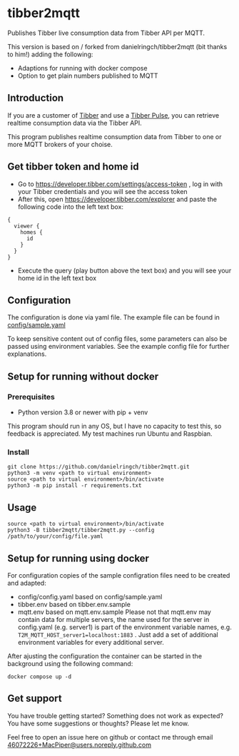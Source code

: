 # tibber2mqtt
Publishes Tibber live consumption data from Tibber API per MQTT.

This version is based on / forked from danielringch/tibber2mqtt (bit thanks to him!) adding the following:

- Adaptions for running with docker compose
- Option to get plain numbers published to MQTT

## Introduction

If you are a customer of [Tibber](https://tibber.com/) and use a [Tibber Pulse](https://tibber.com/de/pulse), you can retrieve realtime consumption data via the Tibber API.

This program publishes realtime consumption data from Tibber to one or more MQTT brokers of your choise.

## Get tibber token and home id

* Go to https://developer.tibber.com/settings/access-token , log in with your Tibber credentials and you will see the access token
* After this, open https://developer.tibber.com/explorer and paste the following code into the left text box:
```
{
  viewer {
    homes {
      id
    }
  }
}
```
* Execute the query (play button above the text box) and you will see your home id in the left text box

## **Configuration**

The configuration is done via yaml file. The example file can be found in [config/sample.yaml](config/sample.yaml)

To keep sensitive content out of config files, some parameters can also be passed using environment variables. See the example config file for further explanations.

## Setup for running without docker
### **Prerequisites**

- Python version 3.8 or newer with pip + venv

This program should run in any OS, but I have no capacity to test this, so feedback is appreciated. My test machines run Ubuntu and Raspbian.

### **Install**

```
git clone https://github.com/danielringch/tibber2mqtt.git
python3 -m venv <path to virtual environment>
source <path to virtual environment>/bin/activate
python3 -m pip install -r requirements.txt
```


## **Usage**

```
source <path to virtual environment>/bin/activate
python3 -B tibber2mqtt/tibber2mqtt.py --config /path/to/your/config/file.yaml
```
## **Setup for running using docker**
For configuration copies of the sample configration files need to be created and adapted:

- config/config.yaml based on config/sample.yaml
- tibber.env based on tibber.env.sample
- mqtt.env based on mqtt.env.sample
Please not that mqtt.env may contain data for multiple servers, the name used for the server in config.yaml (e.g. server1) is part
of the environment variable names, e.g. ```T2M_MQTT_HOST_server1=localhost:1883```
. Just add a set of additional environment variables for
every additional server.

After ajusting the configuration the container can be started in the background using the following command:

```
docker compose up -d
```

## **Get support**

You have trouble getting started? Something does not work as expected? You have some suggestions or thoughts? Please let me know.

Feel free to open an issue here on github or contact me through email  [46072226+MacPiper@users.noreply.github.com](mailto:46072226+MacPiper@users.noreply.github.com)

